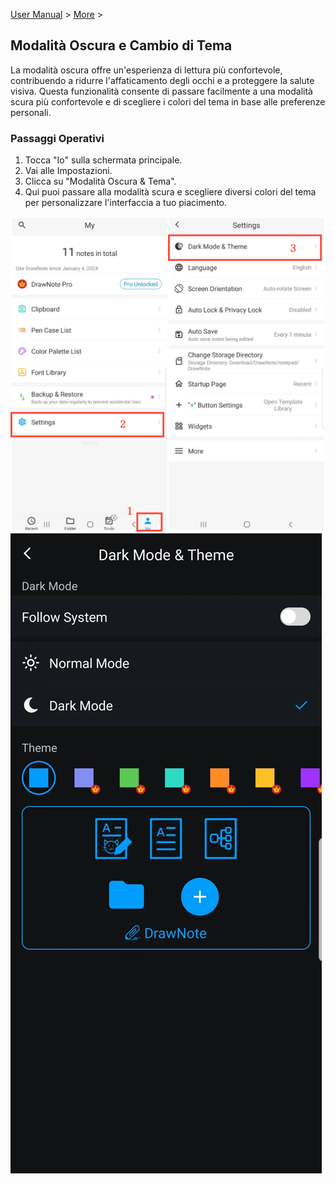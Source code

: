 [User Manual](/dragonnest/drawnote/manual/it) > [More](/dragonnest/drawnote/manual/it/more) >

Modalità Oscura e Cambio di Tema
---
La modalità oscura offre un'esperienza di lettura più confortevole, contribuendo a ridurre l'affaticamento degli occhi e a proteggere la salute visiva. Questa funzionalità consente di passare facilmente a una modalità scura più confortevole e di scegliere i colori del tema in base alle preferenze personali.

### Passaggi Operativi
1. Tocca "Io" sulla schermata principale.
2. Vai alle Impostazioni.
3. Clicca su "Modalità Oscura & Tema".
4. Qui puoi passare alla modalità scura e scegliere diversi colori del tema per personalizzare l'interfaccia a tuo piacimento.

![](imgs/dark_mode_theme.png)
![](imgs/dark_mode_theme1.png)